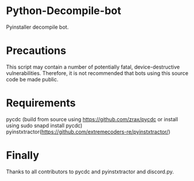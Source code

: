 # Python-Decompile-bot
Pyinstaller decompile bot.

# Precautions
This script may contain a number of potentially fatal, device-destructive vulnerabilities.
Therefore, it is not recommended that bots using this source code be made public.

# Requirements
pycdc (build from source using https://github.com/zrax/pycdc or install using sudo snapd install pycdc)
pyinstxtractor(https://github.com/extremecoders-re/pyinstxtractor/)

# Finally
Thanks to all contributors to pycdc and pyinstxtractor and discord.py.
